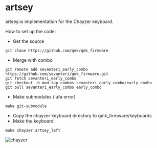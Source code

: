 # artsey

artsey.io implementation for the Chayzer keyboard.

How to set up the code:
* Get the source
```
git clone https://github.com/qmk/qmk_firmware
```
* Merge with combo
```
git remote add sevanteri_early_combo https://github.com/sevanteri/qmk_firmware.git
git fetch sevanteri_early_combo
git checkout -b mod-tap-combos sevanteri_early_combo/early_combo
git pull sevanteri_early_combo early_combo
```

* Make submodules (lufa error)
```
make git-submodule
```

* Copy the chayzer keyboard directory to qmk_firmware/keyboards
* Make the keyboard
```
make chayzer:artsey_left
```


![chayzer](https://radiohands.com/chayzer/chayzer.jpg)
